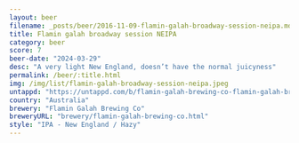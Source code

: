 ```yaml
---
layout: beer
filename: _posts/beer/2016-11-09-flamin-galah-broadway-session-neipa.md
title: Flamin galah broadway session NEIPA
category: beer
score: 7
beer-date: "2024-03-29"
desc: "A very light New England, doesn’t have the normal juicyness"
permalink: /beer/:title.html
img: /img/list/flamin-galah-broadway-session-neipa.jpeg
untappd: "https://untappd.com/b/flamin-galah-brewing-co-flamin-galah-brewing-co-broadway-session-neipa/5565053"
country: "Australia"
brewery: "Flamin Galah Brewing Co"
breweryURL: "brewery/flamin-galah-brewing-co.html"
style: "IPA - New England / Hazy"
---
```

